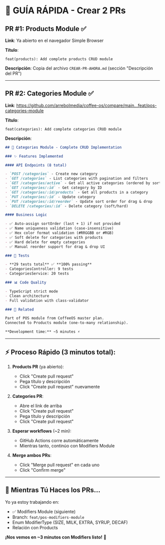 # 🚀 GUÍA RÁPIDA - Crear 2 PRs

## PR #1: Products Module ✅

**Link**: Ya abierto en el navegador Simple Browser

**Título**:

```
feat(products): Add complete products CRUD module
```

**Descripción**: Copia del archivo `CREAR-PR-AHORA.md` (sección "Descripción del PR")

---

## PR #2: Categories Module ✅

**Link**: https://github.com/arrebolmedia/coffee-os/compare/main...feat/pos-categories-module

**Título**:

```
feat(categories): Add complete categories CRUD module
```

**Descripción**:

```markdown
## 📁 Categories Module - Complete CRUD Implementation

### ✨ Features Implemented

#### API Endpoints (8 total)

- `POST /categories` - Create new category
- `GET /categories` - List categories with pagination and filters
- `GET /categories/active` - Get all active categories (ordered by sortOrder)
- `GET /categories/:id` - Get category by ID
- `GET /categories/:id/products` - Get all products in a category
- `PUT /categories/:id` - Update category
- `PUT /categories/:id/reorder` - Update sort order for drag & drop
- `DELETE /categories/:id` - Delete category (soft/hard)

#### Business Logic

- ✅ Auto-assign sortOrder (last + 1) if not provided
- ✅ Name uniqueness validation (case-insensitive)
- ✅ Hex color format validation (#RRGGBB or #RGB)
- ✅ Soft delete for categories with products
- ✅ Hard delete for empty categories
- ✅ Manual reorder support for drag & drop UI

### 🧪 Tests

- **29 tests total** ✅ **100% passing**
- CategoriesController: 9 tests
- CategoriesService: 20 tests

### 📊 Code Quality

- TypeScript strict mode
- Clean architecture
- Full validation with class-validator

### 🔗 Related

Part of POS module from CoffeeOS master plan.
Connected to Products module (one-to-many relationship).

**Development time:** ~5 minutes ⚡
```

---

## ⚡ Proceso Rápido (3 minutos total):

1. **Products PR** (ya abierto):
   - Click "Create pull request"
   - Pega título y descripción
   - Click "Create pull request" nuevamente

2. **Categories PR**:
   - Abre el link de arriba
   - Click "Create pull request"
   - Pega título y descripción
   - Click "Create pull request"

3. **Esperar workflows** (~2 min):
   - GitHub Actions corre automáticamente
   - Mientras tanto, continúo con Modifiers Module

4. **Merge ambos PRs**:
   - Click "Merge pull request" en cada uno
   - Click "Confirm merge"

---

## 🎯 Mientras Tú Haces los PRs...

Yo ya estoy trabajando en:

- ✅ Modifiers Module (siguiente)
- Branch: `feat/pos-modifiers-module`
- Enum ModifierType (SIZE, MILK, EXTRA, SYRUP, DECAF)
- Relación con Products

**¡Nos vemos en ~3 minutos con Modifiers listo!** 🚀
